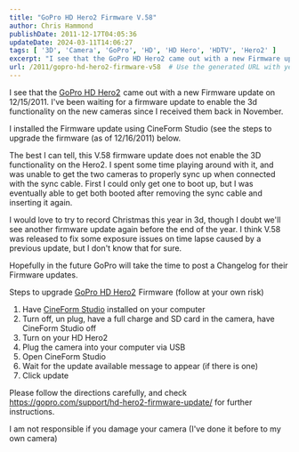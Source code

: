 ```yaml
---
title: "GoPro HD Hero2 Firmware V.58"
author: Chris Hammond
publishDate: 2011-12-17T04:05:36
updateDate: 2024-03-11T14:06:27
tags: [ '3D', 'Camera', 'GoPro', 'HD', 'HD Hero', 'HDTV', 'Hero2' ]
excerpt: "I see that the GoPro HD Hero2 came out with a new Firmware update on 12/15/2011. I’ve been waiting for a firmware update to enable the 3d functionality on the new cameras since I received them back in November.  I installed the Firmware update using CineForm Studio (see the steps to upgrade the firmware (as of 12/16/2011) below.  The best I can tell, this V.58 firmware update does not enable the 3D functionality on the Hero2. I spent some time playing around with it, and was unable to get the two cameras to properly sync up when connected with the sync cable. First I could only get one to boot up, but I was eventually able to get both booted after removing the sync cable and inserting it again.  I would love to try to record Christmas this year in 3d, though I doubt we’ll see another firmware update again before the end of the year. I think V.58 was released to fix some exposure issues on time lapse caused by a previous update, but I don’t know that for sure.  Hopefully in the future GoPro will take the time to post a Changelog for their Firmware updates.  Steps to upgrade GoPro HD Hero2 Firmware (follow at your own risk)     Have CineForm Studio installed on your computer    Turn off, un plug, have a full charge and SD card in the camera, have CineForm Studio off    Turn on your HD Hero2    Plug the camera into your computer via USB    Open CineForm Studio    Wait for the update available message to appear (if there is one)    Click update   Please follow the directions carefully, and check https://gopro.com/support/hd-hero2-firmware-update/ for further instructions.  I am not responsible if you damage your camera (I’ve done it before to my own camera)"
url: /2011/gopro-hd-hero2-firmware-v58  # Use the generated URL with year
---
```

<p>I see that the <a href="https://www.amazon.com/gp/product/B005WY3TMA/ref=as_li_ss_tl?ie=UTF8&amp;tag=chrishammondc-20&amp;linkCode=as2&amp;camp=1789&amp;creative=390957&amp;creativeASIN=B005WY3TMA">GoPro HD Hero2</a><img alt="" style="margin-top: 0px; margin-right: 0px; margin-bottom: 0px; margin-left: 0px;   border-width: 0px;border-style: none !important;" src="https://www.assoc-amazon.com/e/ir?t=chrishammondc-20&amp;l=as2&amp;o=1&amp;a=B005WY3TMA" width="1" height="1" /> came out with a new Firmware update on 12/15/2011. I've been waiting for a firmware update to enable the 3d functionality on the new cameras since I received them back in November.</p> <p>I installed the Firmware update using CineForm Studio (see the steps to upgrade the firmware (as of 12/16/2011) below.</p> <p>The best I can tell, this V.58 firmware update does not enable the 3D functionality on the Hero2. I spent some time playing around with it, and was unable to get the two cameras to properly sync up when connected with the sync cable. First I could only get one to boot up, but I was eventually able to get both booted after removing the sync cable and inserting it again.</p> <p>I would love to try to record Christmas this year in 3d, though I doubt we'll see another firmware update again before the end of the year. I think V.58 was released to fix some exposure issues on time lapse caused by a previous update, but I don't know that for sure.</p> <p>Hopefully in the future GoPro will take the time to post a Changelog for their Firmware updates.</p> <p>Steps to upgrade <a href="https://www.amazon.com/gp/product/B005WY3TMA/ref=as_li_ss_tl?ie=UTF8&amp;tag=chrishammondc-20&amp;linkCode=as2&amp;camp=1789&amp;creative=390957&amp;creativeASIN=B005WY3TMA">GoPro HD Hero2</a><img alt="" style="margin-top: 0px; margin-right: 0px; margin-bottom: 0px; margin-left: 0px;   border-width: 0px;border-style: none !important;" src="https://www.assoc-amazon.com/e/ir?t=chrishammondc-20&amp;l=as2&amp;o=1&amp;a=B005WY3TMA" width="1" height="1" /> Firmware (follow at your own risk)</p> <ol>     <li>Have <a href="https://gopro.com/support/hd-hero2-firmware-update/">CineForm Studio</a> installed on your computer</li>     <li>Turn off, un plug, have a full charge and SD card in the camera, have CineForm Studio off</li>     <li>Turn on your HD Hero2</li>     <li>Plug the camera into your computer via USB</li>     <li>Open CineForm Studio</li>     <li>Wait for the update available message to appear (if there is one)</li>     <li>Click update</li> </ol> <p>Please follow the directions carefully, and check <a href="https://gopro.com/support/hd-hero2-firmware-update/">https://gopro.com/support/hd-hero2-firmware-update/</a> for further instructions.</p> <p>I am not responsible if you damage your camera (I've done it before to my own camera)</p>
